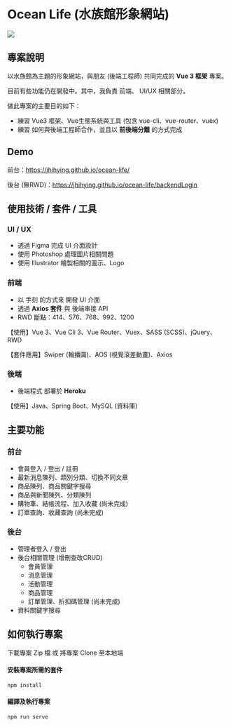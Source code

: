 # Ocean Life (水族館形象網站)
![](https://i.imgur.com/dWeyazQ.jpg)

## 專案說明
以水族館為主題的形象網站，與朋友 (後端工程師) 共同完成的 **Vue 3 框架** 專案。

目前有些功能仍在開發中。其中，我負責 前端、 UI/UX 相關部分。

做此專案的主要目的如下：

- 練習 Vue3 框架、Vue生態系統與工具 (包含 vue-cli、vue-router、vuex)
- 練習 如何與後端工程師合作，並且以 **前後端分離** 的方式完成


## Demo
前台：https://jhihying.github.io/ocean-life/

後台 (無RWD)：https://jhihying.github.io/ocean-life/backendLogin


## 使用技術 / 套件 / 工具
### UI / UX
- 透過 Figma 完成 UI 介面設計
- 使用 Photoshop 處理圖片相關問題
- 使用 Illustrator 繪製相關的圖示、Logo


### 前端
- 以 手刻 的方式來 開發 UI 介面
- 透過 **Axios 套件** 與 後端串接 API
- RWD 斷點：414、576、768、992、1200

【使用】Vue 3、Vue Cli 3、Vue Router、Vuex、SASS (SCSS)、jQuery、RWD

【套件應用】Swiper (輪播圖)、AOS (視覺滾差動畫)、Axios


### 後端
- 後端程式 部署於 **Heroku**

【使用】Java、Spring Boot、MySQL (資料庫)


## 主要功能
### 前台
- 會員登入 / 登出 / 註冊
- 最新消息陳列、類別分類、切換不同文章
- 商品陳列、商品關鍵字搜尋
- 商品與新聞陳列、分類陳列
- 購物車、結帳流程、加入收藏 (尚未完成)
- 訂單查詢、收藏查詢  (尚未完成)


### 後台
- 管理者登入 / 登出
- 後台相關管理 (增刪查改CRUD)
  - 會員管理
  - 消息管理
  - 活動管理
  - 商品管理
  - 訂單管理、折扣碼管理 (尚未完成)
- 資料關鍵字搜尋


## 如何執行專案

下載專案 Zip 檔 或 將專案 Clone 至本地端

#### 安裝專案所需的套件
```
npm install
```

#### 編譯及執行專案
```
npm run serve
```
